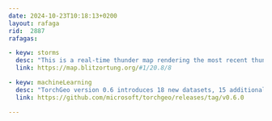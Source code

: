 ```yaml
---
date: 2024-10-23T10:18:13+0200
layout: rafaga
rid:  2887
rafagas:

- keyw: storms
  desc: "This is a real-time thunder map rendering the most recent thunderstorms in white and those 20 minutes old or older in red, including sound, and with a historical archive of daily static images"
  link: https://map.blitzortung.org/#1/20.8/8

- keyw: machineLearning
  desc: "TorchGeo version 0.6 introduces 18 new datasets, 15 additional data modules, and 27 new pre-trained models compatible with images from RGB, SAR, MSI, or HSI satellites/sensors"
  link: https://github.com/microsoft/torchgeo/releases/tag/v0.6.0

---
```

